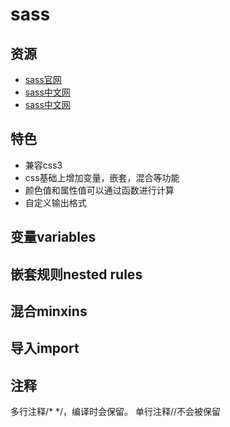 # sass

## 资源

* [sass官网](https://sass-lang.com/)
* [sass中文网](https://www.sasscss.com/)
* [sass中文网](https://www.sass.hk/)

## 特色

* 兼容css3
* css基础上增加变量，嵌套，混合等功能
* 颜色值和属性值可以通过函数进行计算
* 自定义输出格式
  
## 变量variables

## 嵌套规则nested rules

## 混合minxins

## 导入import

## 注释

多行注释/* */，编译时会保留。 单行注释//不会被保留